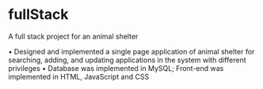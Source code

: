 # fullStack
A full stack project for an animal shelter

•	Designed and implemented a single page application of animal shelter for searching, adding, and updating applications in the system with different privileges 
•	Database was implemented in MySQL; Front-end was implemented in HTML, JavaScript and CSS
